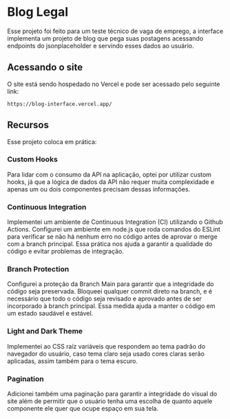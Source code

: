 # Blog Legal

Esse projeto foi feito para um teste técnico de vaga de emprego, a interface implementa um projeto de blog que pega suas postagens acessando endpoints do jsonplaceholder e servindo esses dados ao usuário.

## Acessando o site

O site está sendo hospedado no Vercel e pode ser acessado pelo seguinte link:

```
https://blog-interface.vercel.app/
```

## Recursos

Esse projeto coloca em prática:

### Custom Hooks

Para lidar com o consumo da API na aplicação, optei por utilizar custom hooks, já que a lógica de dados da API não requer muita complexidade e apenas um ou dois componentes precisam dessas informações.

### Continuous Integration

Implementei um ambiente de Continuous Integration (CI) utilizando o Github Actions. Configurei um ambiente em node.js que roda comandos do ESLint para verificar se não há nenhum erro no código antes de aprovar o merge com a branch principal. Essa prática nos ajuda a garantir a qualidade do código e evitar problemas de integração.

### Branch Protection

Configurei a proteção da Branch Main para garantir que a integridade do código seja preservada. Bloqueei qualquer commit direto na branch, e é necessário que todo o código seja revisado e aprovado antes de ser incorporado à branch principal. Essa medida ajuda a manter o código em um estado saudável e estável.

### Light and Dark Theme

Implementei ao CSS raíz variáveis que respondem ao tema padrão do navegador do usuário, caso tema claro seja usado cores claras serão aplicadas, assim também para o tema escuro.

### Pagination

Adicionei também uma paginação para garantir a integridade do visual do site além de permitir que o usuário tenha uma escolha de quanto aquele componente ele quer que ocupe espaço em sua tela.